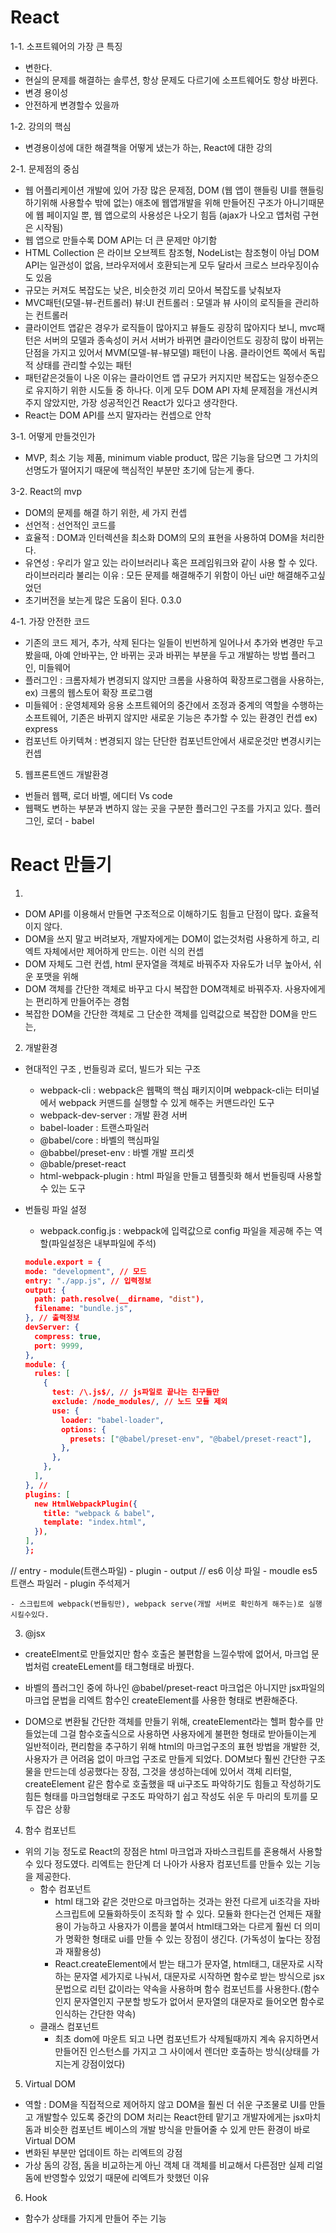 # React

1-1. 소프트웨어의 가장 큰 특징

- 변한다.
- 현실의 문제를 해결하는 솔루션, 항상 문제도 다르기에 소프트웨어도 항상 바뀐다.
- 변경 용이성
- 안전하게 변경할수 있을까

1-2. 강의의 핵심

- 변경용이성에 대한 해결책을 어떻게 냈는가 하는, React에 대한 강의

2-1. 문제점의 중심

- 웹 어플리케이션 개발에 있어 가장 많은 문제점, DOM (웹 앱이 핸들링 UI를 핸들링 하기위해 사용할수 밖에 없는) 애초에 웹앱개발을 위해 만들어진 구조가 아니기때문에 웹 페이지일 뿐, 웹 앱으로의 사용성은 나오기 힘듬 (ajax가 나오고 앱처럼 구현은 시작됨)
- 웹 앱으로 만들수록 DOM API는 더 큰 문제만 야기함
- HTML Collection 은 라이브 오브젝트 참조형, NodeList는 참조형이 아님 DOM API는 일관성이 없음, 브라우저에서 호환되는게 모두 달라서 크로스 브라우징이슈도 있음
- 규모는 커져도 복잡도는 낮은, 비슷한것 끼리 모아서 복잡도를 낮춰보자
- MVC패턴(모델-뷰-컨트롤러) 뷰:UI 컨트롤러 : 모델과 뷰 사이의 로직들을 관리하는 컨트롤러
- 클라이언트 앱같은 경우가 로직들이 많아지고 뷰들도 굉장히 많아지다 보니, mvc패턴은 서버의 모델과 종속성이 커서 서버가 바뀌면 클라이언트도 굉장히 많이 바뀌는 단점을 가지고 있어서 MVM(모델-뷰-뷰모델) 패턴이 나옴. 클라이언트 쪽에서 독립적 상태를 관리할 수있는 패턴
- 패턴같은것들이 나온 이유는 클라이언트 앱 규모가 커지지만 복잡도는 일정수준으로 유지하기 위한 시도들 중 하나다. 이게 모두 DOM API 자체 문제점을 개선시켜주지 않았지만, 가장 성공적인건 React가 있다고 생각한다.
- React는 DOM API를 쓰지 말자라는 컨셉으로 안착

3-1. 어떻게 만들것인가

- MVP, 최소 기능 제품, minimum viable product, 많은 기능을 담으면 그 가치의 선명도가 떨어지기 때문에 핵심적인 부분만 초기에 담는게 좋다.

3-2. React의 mvp

- DOM의 문제를 해결 하기 위한, 세 가지 컨셉
- 선언적 : 선언적인 코드를
- 효율적 : DOM과 인터렉션을 최소화 DOM의 모의 표현을 사용하여 DOM을 처리한다.
- 유연성 : 우리가 알고 있는 라이브러리나 혹은 프레임워크와 같이 사용 할 수 있다. 라이브러리라 불리는 이유 : 모든 문제를 해결해주기 위함이 아닌 ui만 해결해주고싶었던
- 초기버전을 보는게 많은 도움이 된다. 0.3.0

4-1. 가장 안전한 코드

- 기존의 코드 제거, 추가, 삭제 된다는 일들이 빈번하게 일어나서 추가와 변경만 두고 봤을때, 아예 안바꾸는, 안 바뀌는 곳과 바뀌는 부분을 두고 개발하는 방법 플러그인, 미들웨어
- 플러그인 : 크롬자체가 변경되지 않지만 크롬을 사용하여 확장프로그램을 사용하는, ex) 크롬의 웹스토어 확장 프로그램
- 미들웨어 : 운영체제와 응용 소프트웨어의 중간에서 조정과 중계의 역할을 수행하는 소프트웨어, 기존은 바뀌지 않지만 새로운 기능은 추가할 수 있는 환경인 컨셉 ex) express
- 컴포넌트 아키텍쳐 : 변경되지 않는 단단한 컴포넌트안에서 새로운것만 변경시키는 컨셉

5. 웹프론트엔드 개발환경

- 번들러 웹팩, 로더 바벨, 에디터 Vs code
- 웹팩도 변하는 부분과 변하지 않는 곳을 구분한 플러그인 구조를 가지고 있다. 플러그인, 로더 - babel

# React 만들기

1.

- DOM API를 이용해서 만들면 구조적으로 이해하기도 힘들고 단점이 많다. 효율적이지 않다.
- DOM을 쓰지 말고 버려보자, 개발자에게는 DOM이 없는것처럼 사용하게 하고, 리엑트 자체에서만 제어하게 만드는. 이런 식의 컨셉
- DOM 자체도 그런 컨셉, html 문자열을 객체로 바꿔주자 자유도가 너무 높아서, 쉬운 포맷을 위해
- DOM 객체를 간단한 객체로 바꾸고 다시 복잡한 DOM객체로 바꿔주자. 사용자에게는 편리하게 만들어주는 경험
- 복잡한 DOM을 간단한 객체로 그 단순한 객체를 입력값으로 복잡한 DOM을 만드는,

2. 개발환경

- 현대적인 구조 , 번들링과 로더, 빌드가 되는 구조

  - webpack-cli : webpack은 웹팩의 핵심 패키지이며 webpack-cli는 터미널에서 webpack 커맨드를 실행할 수 있게 해주는 커맨드라인 도구
  - webpack-dev-server : 개발 환경 서버
  - babel-loader : 트랜스파일러
  - @babel/core : 바벨의 핵심파일
  - @babbel/preset-env : 바벨 개발 프리셋
  - @bable/preset-react
  - html-webpack-plugin : html 파일을 만들고 템플릿화 해서 번들링때 사용할 수 있는 도구

- 번들링 파일 설정
  - webpack.config.js : webpack에 입력값으로 config 파일을 제공해 주는 역할(파일설정은 내부파일에 주석)
  ```json
  module.export = {
  mode: "development", // 모드
  entry: "./app.js", // 입력정보
  output: {
    path: path.resolve(__dirname, "dist"),
    filename: "bundle.js",
  }, // 출력정보
  devServer: {
    compress: true,
    port: 9999,
  },
  module: {
    rules: [
      {
        test: /\.js$/, // js파일로 끝나는 친구들만
        exclude: /node_modules/, // 노드 모듈 제외
        use: {
          loader: "babel-loader",
          options: {
            presets: ["@babel/preset-env", "@babel/preset-react"],
          },
        },
      },
    ],
  }, //
  plugins: [
    new HtmlWebpackPlugin({
      title: "webpack & babel",
      template: "index.html",
    }),
  ],
  };
  ```

// entry - module(트랜스파일) - plugin - output
// es6 이상 파일 - moudle es5 트랜스 파일러 - plugin 주석제거

```
- 스크립트에 webpack(번들링만), webpack serve(개발 서버로 확인하게 해주는)로 실행시킬수있다.
```

3. @jsx

- createElment로 만들었지만 함수 호출은 불편함을 느낄수밖에 없어서, 마크업 문법처럼 createELement를 태그형태로 바꿨다.
- 바벨의 플러그인 중에 하나인 @babel/preset-react 마크업은 아니지만 jsx파일의 마크업 문법을 리엑트 함수인 createElement를 사용한 형태로 변환해준다.

- DOM으로 변환될 간단한 객체를 만들기 위해, createElement라는 헬퍼 함수를 만들었는데 그걸 함수호출식으로 사용하면 사용자에게 불편한 형태로 받아들이는게 일반적이라, 편리함을 추구하기 위해 html의 마크업구조의 표현 방법을 개발한 것, 사용자가 큰 어려움 없이 마크업 구조로 만들게 되었다. DOM보다 훨씬 간단한 구조물을 만드는데 성공했다는 장점, 그것을 생성하는데에 있어서 객체 리터럴, createElement 같은 함수로 호출했을 때 ui구조도 파악하기도 힘들고 작성하기도 힘든 형태를 마크업형태로 구조도 파악하기 쉽고 작성도 쉬운 두 마리의 토끼를 모두 잡은 상황

4. 함수 컴포넌트

- 위의 기능 정도로 React의 장점은 html 마크업과 자바스크립트를 혼용해서 사용할수 있다 정도였다. 리엑트는 한단계 더 나아가 사용자 컴포넌트를 만들수 있는 기능을 제공한다.
  - 함수 컴포넌트
    - html 태그와 같은 것만으로 마크업하는 것과는 완전 다르게 ui조각을 자바스크립트에 모듈화하듯이 조직화 할 수 있다. 모듈화 한다는건 언제든 재활용이 가능하고 사용자가 이름을 붙여서 html태그와는 다르게 훨씬 더 의미가 명확한 형태로 ui를 만들 수 있는 장점이 생긴다. (가독성이 높다는 장점과 재활용성)
    - React.createElement에서 받는 태그가 문자열, html태그, 대문자로 시작하는 문자열 세가지로 나눠서, 대문자로 시작하면 함수로 받는 방식으로 jsx문법으로 리턴 값이라는 약속을 사용하며 함수 컴포넌트를 사용한다.(함수인지 문자열인지 구분할 방도가 없어서 문자열의 대문자로 들어오면 함수로 인식하는 간단한 약속)
  - 클래스 컴포넌트
    - 최초 dom에 마운트 되고 나면 컴포넌트가 삭제될때까지 계속 유지하면서 만들어진 인스턴스를 가지고 그 사이에서 렌더만 호출하는 방식(상태를 가지는게 강점이었다)

5. Virtual DOM

- 역할 : DOM을 직접적으로 제어하지 않고 DOM을 훨씬 더 쉬운 구조물로 UI를 만들고 개발할수 있도록 중간의 DOM 처리는 React한테 맡기고 개발자에게는 jsx마치 돔과 비슷한 컴포넌트 베이스의 개발 방식을 만들어줄 수 있게 만든 환경이 바로 Virtual DOM
- 변화된 부분만 업데이트 하는 리엑트의 강점
- 가상 돔의 강점, 돔을 비교하는게 아닌 객체 대 객체를 비교해서 다른점만 실제 리얼 돔에 반영할수 있었기 때문에 리엑트가 핫했던 이유

6. Hook

- 함수가 상태를 가지게 만들어 주는 기능

